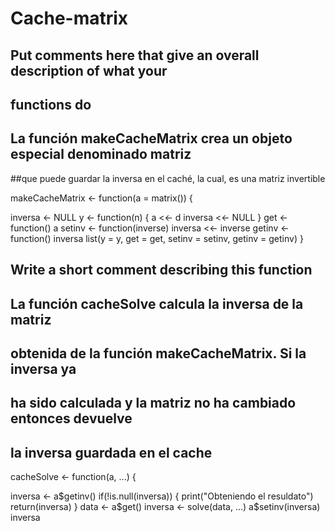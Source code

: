# Cache-matrix
## Put comments here that give an overall description of what your
## functions do

## La función makeCacheMatrix crea un objeto especial denominado matriz
##que puede guardar la inversa en el caché, la cual, es una matriz invertible

makeCacheMatrix <- function(a = matrix()) {
  
  inversa <- NULL
  y <- function(n) {
    a <<- d
    inversa <<- NULL
  }
  get <- function() a
  setinv <- function(inverse) inversa <<- inverse
  getinv <- function() inversa
  list(y = y, get = get, setinv = setinv, getinv = getinv)
}

## Write a short comment describing this function
## La función cacheSolve calcula la inversa de la matriz
## obtenida de la función makeCacheMatrix. Si la inversa ya
## ha sido calculada y la matriz no ha cambiado entonces devuelve
## la inversa guardada en el cache

cacheSolve <- function(a, ...) {
  
  inversa <- a$getinv()
  if(!is.null(inversa)) {
    print("Obteniendo el resuldato")
    return(inversa)
  }
  data <- a$get()
  inversa <- solve(data, ...)
  a$setinv(inversa)
  inversa
